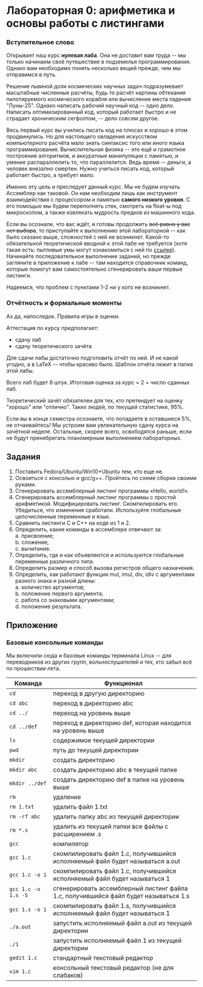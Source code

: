 # Лабораторная 0: арифметика и основы работы с листингами

<!-- Goooooooood morning Vietnam!!!!!

А о чем я хочу сказать.

1. Очень кратко ввести ребят в курс -- напомнить им о его целеполагании и о том, что сильно углубляться в детали необязательно (ибо это надолго).
2. Кратко ввести в тему этой лабы. Дать основные понятия про память, процессор и компилятор.
3. Дать практические указания по работе с С и плюсами.

Открывает наш курс __нулевая лаба__. О, так это ж халява! -- подумает ещё не свыкшийся с окончанием лета раздолбай. Поспешим его предостеречь. Напрягаться в этой лабе действительно не придётся ~~это временно, не переживайте~~. __Нулевая лаба__ посвящена базовым понятиям курса, которые помогут вам настроить мышление на нужный лад. Есть вещи, которые вам лучше узнать сейчас, чем на зачётной неделе.

Давайте начнём.

Начнём с целеполагания курса. Что это за фрукт такой -- Ассемблер? Зачем он нужен в мире, где можно работать джуном в Яндексе?

Решение львиной доли космических научных задач подразумевает масштабные численные расчётов. Получить картину обтекания нового космического корабля, сосчитать величину нагрузок, действующих на ракету в maxQ, ~~вычислить место падения "Луны-25"~~, примеров масса, словом. Гений (sic!) человека научился решать эти задачи ещё до появления персональных компьютеров. Для этого достаточно было иметь под рукой штат девушек-арифметичек или ЭВМ размером с пару этажей вашего завода. На нашей счастье, вычислительная техника не стояла на месте, и на сегодняшний день всем вышеперечисленным может заниматься даже дилетант-самоучка, живущий где-то в предместьях Дели. Фантастика! Что бы делала приёмная комиссия ФАКТ, если бы никто не разработал Kerbal Space Program.

Но есть одно но. Давайте будем честны: просмотр 50 часов туториалов по тому же С++ на Youtube ни разу не гарантирует вам профессиональное владение этим языком программирования. Вам повезло чуть больше: у вас был курс С++ в самой продвинутой шараге страны. Но поверьте мне: даже этого недостаточно! Чтобы овладеть этим кунг-фу, у людей уходят годы практики. Время -- деньги, а человек ещё и внезапно смертен. Наш курс "Архитектура ЭВМ" ориентирован именно на это -- прежде чем -->

### Вступительное слово

Открывает наш курс __нулевая лаба__. Она не доставит вам труда -- мы только начинаем своё путешествие в подземелья программирования. Однако вам необходимо понять несколько вещей прежде, чем мы отправимся в путь.

Решение львиной доли космических научных задач подразумевает масштабные численные расчёты, будь то расчёт картины обтекания пилотируемого космического корабля или вычисление места падения "Луны-25". Однако написать рабочий научный код -- одно дело. Написать оптимизированный код, который работает быстро и не страдает хроническим сегфолтом, -- дело совсем другое.

Весь первый курс вы учились писать код на плюсах и хорошо в этом продвинулись. Но для настоящего овладения искусством компьютерного расчёта мало знать синтаксис того или иного языка программирования. Вычислительная физика -- это ещё и грамотное построение алгоритмов, и аккуратные манипуляции с памятью, и умение распараллелить то, что параллелится. Ведь время -- деньги, а человек внезапно смертен. Нужно учиться писать код, который работает быстро, а требует мало.

Именно эту цель и преследует данный курс. Мы не будем изучать Ассемблер как таковой. Он нам необходим лишь как инструмент взаимодействия с процессором и памятью __самого низкого уровня__. С его помощью мы будем переполнять стек, смотреть на float-ы под микроскопом, а также извлекать мудрость предков из машинного кода.

Если вы осознали, что вас ждёт, и готовы продолжить ~~всё равно у вас нет выбора~~, то приступайте к выполнению этой лабораторной -- как было сказано выше, сложностей с ней не возникнет. Какой-то обязательной теоретической вводной к этой лабе не требуется (хотя такая есть: пытливые умы могут ознакомиться с ней по [ссылке](https://youtu.be/81-TiwEU8o4?si=HJhLoOm_ZIjQsRXS)). Начинайте последовательное выполнение заданий, но прежде загляните в приложение к лабе -- там находится справочник команд, которые помогут вам самостоятельно сгенерировать ваши первые листинги.

Надеемся, что проблем с пунктами 1-2 ни у кого не возникнет.

### Отчётность и формальные моменты

Ах да, напоследок. Правила игры в оценки.

Аттестация по курсу предполагает:

* сдачу лаб
* сдачу теоретического зачёта

Для сдачи лабы достаточно подготовить отчёт по ней. И не какой угодно, а в LaTeX -- чтобы красиво было. Шаблон отчёта лежит в папке этой лабы.

Всего лаб будет 8 штук. Итоговая оценка за курс = 2 + число сданных лаб.

Теоретический зачёт обязателен для тех, кто претендует на оценку "хорошо" или "отлично". Таких людей, по текущей статистике, 95%.

Если вы в конце семестра осознаете, что попадаете в оставшиеся 5%, не отчаивайтесь! Мы устроим вам увлекательную сдачу курса на зачётной неделе. Остальные, скорее всего, освободятся раньше, если не будут пренебрегать планомерным выполнением лабораторных.

## Задания

1. Поставить Fedora/Ubuntu/Win10+Ubuntu тем, кто еще не. 
2. Освоиться с консолью и gcc/g++. Пройтись по схеме сборки своими руками.
3. Сгенерировать ассемблерный листинг программы «Hello, world!».
4. Сгенерировать ассемблерный листинг программы с простой арифметикой. Модифицировать листинг. Скомпилировать его. Убедиться, что изменения сработали. Используйте глобальные целочисленные переменные и язык.
5. Сравнить листинги С и С++ на коде из 1 и 2.
6. Определить, какие команды в ассемблере отвечают за:\
    a. присвоение;\
    b. сложение;\
    c. вычитание.
7. Определить, где и как объявляются и используются глобальные переменные различного типа.
8. Определить размер и способ вызова регистров общего назначения.
9. Определить, как работают функции mul, imul, div, idiv с аргументами разного знака и разной длины:\
    a. количество аргументов;\
    b. положение первого аргумента;\
    c. работа со знаковыми аргументами;\
    d. положение результата.

## Приложение

### Базовые консольные команды

Мы включили сюда и базовые команды терминала Linux -- для переводников из других групп, вольнослушателей и тех, кто забыл всё по прошествии лета.

|Команда|Функционал|
|---|---|
|`cd`|переход в другую директорию|
|`cd abc`|переход в директорию abc|
|`cd ../`|переход на уровень выше|
|`cd ../def`|переход в директорию def, которая находится на уровень выше|
|`ls`|содержимое текущей директории|
|`pwd`|путь до текущей директории|
|`mkdir`|создать директорию|
|`mkdir abc`|создать директорию abc в текущей папке|
|`mkdir ../def`|создать директорию def в папке на уровень выше|
|`rm`|удаление|
|`rm 1.txt`|удалить файл 1.txt|
|`rm -rf abc`|удалить папку abc из текущей директории|
|`rm *.s`|удалить из текущей папки все файлы с расширением .s|
|`gcc`|компилятор|
|`gcc 1.c`|скомпилировать файл 1.c, получившийся исполняемый файл будет называться a.out|
|`gcc 1.c -o 1`|скомпилировать файл 1.c, получившийся исполняемый файл будет называться 1|
|`gcc 1.c -o 1.s -S`|сгенерировать ассемблерный листинг файла 1.c, получившийся файл будет называться 1.s|
|`gcc 1.s -o 1`|скомпилировать файл 1.s, получившийся исполняемый файл будет называться 1|
|`./a.out`|запустить исполняемый файл a.out из текущей директории|
|`./1`|запустить исполняемый файл 1 из текущей директории|
|`gedit 1.c`|стандартный текстовый редактор|
|`vim 1.c`|консольный текстовый редактор (не для слабаков)|
